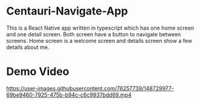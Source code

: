 # Centauri-Navigate-App
This is a React Native app written in typescript which has one home screen and one detail screen. Both screen have a button to navigate between screens. Home screen is a welcome screen and details screen show a few details about me.

# Demo Video
https://user-images.githubusercontent.com/76257739/148729977-69be9460-7925-475b-b94c-c6c9937bdd69.mp4
